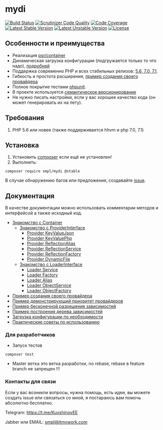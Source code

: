 # mydi

[![Build Status](https://travis-ci.org/smpl/mydi.svg?branch=master)](https://travis-ci.org/smpl/mydi)
[![Scrutinizer Code Quality](https://scrutinizer-ci.com/g/smpl/mydi/badges/quality-score.png?b=master)](https://scrutinizer-ci.com/g/smpl/mydi/?branch=master)
[![Code Coverage](https://scrutinizer-ci.com/g/smpl/mydi/badges/coverage.png?b=master)](https://scrutinizer-ci.com/g/smpl/mydi/?branch=master)
[![Latest Stable Version](https://poser.pugx.org/smpl/mydi/v/stable.svg)](https://packagist.org/packages/smpl/mydi)
[![Latest Unstable Version](https://poser.pugx.org/smpl/mydi/v/unstable.svg)](https://packagist.org/packages/smpl/mydi)
[![License](https://poser.pugx.org/smpl/mydi/license.svg)](https://packagist.org/packages/smpl/mydi)

## Особенности и преимущества ##

* Реализация [psr/container](https://github.com/container-interop/fig-standards/blob/master/proposed/container.md)
* Динамическая загрузка конфигурации (подгружается только то что надо), [подробней](doc/dynamicConfiguration.md)
* Поддержка современно PHP и всех стабильных релизов: [5.6, 7.0, 7.1](https://travis-ci.org/smpl/mydi).
* Гибкость и простота расширения, [пример создания своего провайдера](doc/customProvider.md)
* Полное покрытие тестами [phpunit](https://phpunit.de/).
* В проекте используется [семантическое версионирование](http://bfy.tw/AJ0C)
* Не нужно писать настройки, если у вас хорошее качество кода (он может генерировать их на лету).

## Требования ##

1. PHP 5.6 или новее (также поддерживается hhvm и php 7.0, 7.1)

## Установка ##

1. Установить [composer](https://getcomposer.org/doc/00-intro.md) если ещё не установлен!
2. Выполнить:
``` 
composer require smpl/mydi @stable
``` 

В случае обнаружению багов или предложения, создавайте [issue](https://github.com/smpl/mydi/issues/new).

## Документация

В качестве документации можно использовать комментарии методов и интерфейсой а также исходный код.

* [Знакомство с Container](doc/container.md)
    * [Знакомство с ProviderInterface](doc/provider.md)
        * [Provider KeyValueJson](doc/provider/keyValueJson.md)
        * [Provider KeyValuePhp](doc/provider/keyValuePhp.md)
        * [Provider ReflectionAlias](doc/provider/reflectionAlias.md)
        * [Provider ReflectionService](doc/provider/reflectionService.md)
        * [Provider ReflectionFactory](doc/provider/reflectionFactory.md)
        * [Provider DynamicFile](doc/provider/dynamicFile.md)
    * [Знакомство с LoaderInterface](doc/loader.md)
        * [Loader Service](doc/loader/service.md)
        * [Loader Factory](doc/loader/factory.md)
        * [Loader Alias](doc/loader/alias.md)
        * [Loader ObjectService](doc/loader/objectService.md)
        * [Loader ObjectFactory](doc/loader/objectFactory.md)
* [Пример создания своего провайдера](doc/customProvider.md)
* [Пример демонстрирующий приоритет провайдеров](doc/providerPrioritet.md)
* [Пример бесконечной разрешения зависимостей](doc/infiniteRecursion.md)
* [Пример построения дерева зависимостей](doc/dependency.md)
* [Загрузка конфигурации по необходимости](doc/dynamicConfiguration.md)
* [Практические советы по использованию](doc/practice.md)

### Для разработчиков ###

* Запуск тестов

``` 
composer test 
```

* Master ветка это ветка разработки, no rebase, rebase в feature branch не запрещен !!!

### Контакты для связи

Если у вас возникли вопросы, нужна помощь, есть идеи, вы можете создать issue или связаться со мной, 
я постараюсь вам помочь абсолютно бесплатно.

Telegram: https://t.me/KuvshinovEE

Jabber или EMAIL: smpl@itmywork.com